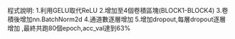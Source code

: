 
程式說明:
 1.利用GELU取代ReLU
 2.增加至4個卷積區塊(BLOCK1-BLOCK4)
 3.卷積後增加nn.BatchNorm2d
 4.通道數逐層增加
 5.增加dropout,每層dropout逐層增加
 ,最終共跑80個epoch,acc_val達到63%
